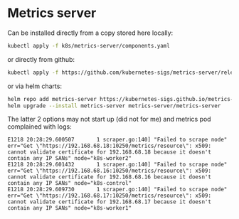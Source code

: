 # Metrics server

Can be installed directly from a copy stored here locally:

```bash
kubectl apply -f k8s/metrics-server/components.yaml
```

or directly from github:

```bash
kubectl apply -f https://github.com/kubernetes-sigs/metrics-server/releases/latest/download/components.yaml
```

or via helm charts:

```bash
helm repo add metrics-server https://kubernetes-sigs.github.io/metrics-server/
helm upgrade --install metrics-server metrics-server/metrics-server
```

The latter 2 options may not start up (did not for me) and metrics pod complained with logs:

```
E1218 20:28:29.600507       1 scraper.go:140] "Failed to scrape node" err="Get \"https://192.168.68.18:10250/metrics/resource\": x509: cannot validate certificate for 192.168.68.18 because it doesn't contain any IP SANs" node="k8s-worker2"
E1218 20:28:29.601432       1 scraper.go:140] "Failed to scrape node" err="Get \"https://192.168.68.16:10250/metrics/resource\": x509: cannot validate certificate for 192.168.68.16 because it doesn't contain any IP SANs" node="k8s-control"
E1218 20:28:29.609730       1 scraper.go:140] "Failed to scrape node" err="Get \"https://192.168.68.17:10250/metrics/resource\": x509: cannot validate certificate for 192.168.68.17 because it doesn't contain any IP SANs" node="k8s-worker1"
```
